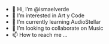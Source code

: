 - 👋 Hi, I’m @ismaelverde
- 👀 I’m interested in Art y Code
- 🌱 I’m currently learning AudioStellar
- 💞️ I’m looking to collaborate on Music
- 📫 How to reach me ...

<!---
ismaelverde/ismaelverde is a ✨ special ✨ repository because its `README.md` (this file) appears on your GitHub profile.
You can click the Preview link to take a look at your changes.
--->
